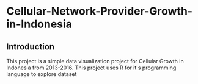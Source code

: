 # Cellular-Network-Provider-Growth-in-Indonesia
Introduction
------------
This project is a simple data visualization project for Cellular Growth in Indonesia from 2013-2016.
This project uses R for it's programming language to explore dataset
